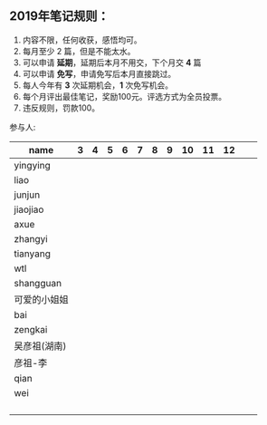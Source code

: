 ## 2019年笔记规则：

1. 内容不限，任何收获，感悟均可。
2. 每月至少 2 篇，但是不能太水。
3. 可以申请 **延期**，延期后本月不用交，下个月交 **4** 篇
4. 可以申请 **免写**，申请免写后本月直接跳过。
5. 每人今年有 **3** 次延期机会，**1** 次免写机会。
6. 每个月评出最佳笔记，奖励100元。评选方式为全员投票。
7. 违反规则，罚款100。

参与人:

| name |  3 |4| 5|6|7|8|9|10|11|12| | |
| ---- | ---- | ---- | ---- | ---- | ---- | ---- | ---- | ---- | ---- | ---- | ---- | ---- |
|yingying|      |      | | | | | | | | | ||
|liao|      |      | | | | | | | | | ||
|junjun|      |      | | | | | | | | | ||
|jiaojiao|      |      | | | | | | | | | ||
|axue|      |      | | | | | | | | | ||
|zhangyi|      |      | | | | | | | | | ||
|tianyang|      |      | | | | | | | | | ||
|wtl|      |      | | | | | | | | | ||
|shangguan|      |      | | | | | | | | | ||
|可爱的小姐姐|      |      | | | | | | | | | ||
|bai|      |      | | | | | | | | | ||
|zengkai|      |      | | | | | | | | | ||
|吴彦祖(湖南)|      |      | | | | | | | | | ||
|彦祖-李|      |      | | | | | | | | | ||
|qian|      |      | | | | | | | | | ||
|wei|      |      | | | | | | | | | ||
|      |      |      | | | | | | | | | ||
|      |      |      | | | | | | | | | ||
|      |      |      | | | | | | | | | ||
|      |      |      | | | | | | | | | ||
